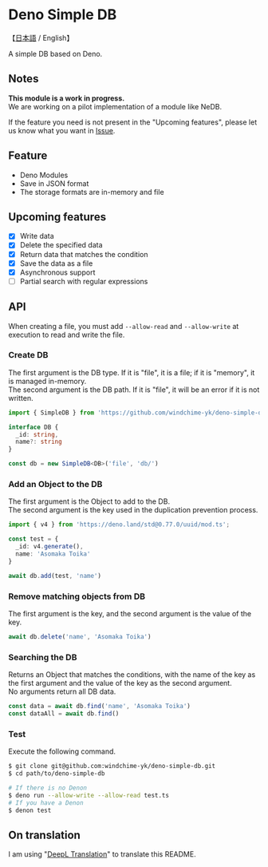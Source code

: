 # Deno Simple DB
【[日本語](./README_JP.md) / English】

A simple DB based on Deno.

## Notes
**This module is a work in progress.**  
We are working on a pilot implementation of a module like NeDB.

If the feature you need is not present in the "Upcoming features", please let us know what you want in [Issue](https://github.com/windchime-yk/deno-simple-db/issues/new).

## Feature
- Deno Modules
- Save in JSON format
- The storage formats are in-memory and file

## Upcoming features
- [x] Write data
- [x] Delete the specified data
- [x] Return data that matches the condition
- [x] Save the data as a file
- [x] Asynchronous support
- [ ] Partial search with regular expressions

## API
When creating a file, you must add `--allow-read` and `--allow-write` at execution to read and write the file.

### Create DB
The first argument is the DB type. If it is "file", it is a file; if it is "memory", it is managed in-memory.  
The second argument is the DB path. If it is "file", it will be an error if it is not written.

``` typescript
import { SimpleDB } from 'https://github.com/windchime-yk/deno-simple-db/raw/master/mod.ts'

interface DB {
  _id: string,
  name?: string
}

const db = new SimpleDB<DB>('file', 'db/')
```

### Add an Object to the DB
The first argument is the Object to add to the DB.  
The second argument is the key used in the duplication prevention process.
``` typescript
import { v4 } from 'https://deno.land/std@0.77.0/uuid/mod.ts';

const test = {
  _id: v4.generate(),
  name: 'Asomaka Toika'
}

await db.add(test, 'name')
```

### Remove matching objects from DB
The first argument is the key, and the second argument is the value of the key.
``` typescript
await db.delete('name', 'Asomaka Toika')
```

### Searching the DB
Returns an Object that matches the conditions, with the name of the key as the first argument and the value of the key as the second argument.  
No arguments return all DB data.
``` typescript
const data = await db.find('name', 'Asomaka Toika')
const dataAll = await db.find()
```

### Test
Execute the following command.
``` bash
$ git clone git@github.com:windchime-yk/deno-simple-db.git
$ cd path/to/deno-simple-db

# If there is no Denon
$ deno run --allow-write --allow-read test.ts
# If you have a Denon
$ denon test
```

## On translation
I am using "[DeepL Translation](https://www.deepl.com/home)" to translate this README.